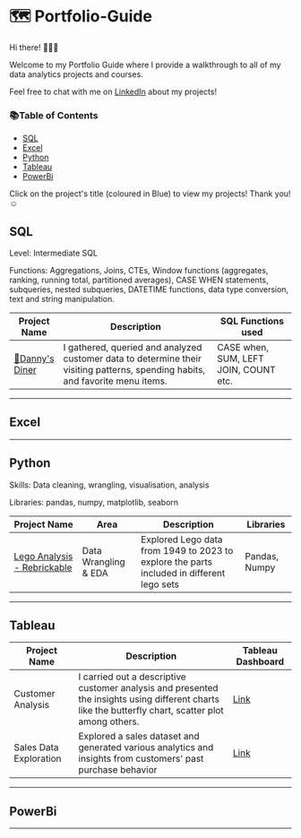# 🗺 Portfolio-Guide
Hi there! 🙋🏻‍♀️

Welcome to my Portfolio Guide where I provide a walkthrough to all of my data analytics projects and courses.

Feel free to chat with me on [LinkedIn](https://www.linkedin.com/in/alumassy/) about my projects!

### 📚Table of Contents
- [SQL](https://github.com/alumassy/Portfolio-Guide#sql)
- [Excel](https://github.com/alumassy/Portfolio-Guide#excel)
- [Python](https://github.com/alumassy/Portfolio-Guide#python)
- [Tableau](https://github.com/alumassy/Portfolio-Guide#tableau)
- [PowerBi](https://github.com/alumassy/Portfolio-Guide#powerbi)

Click on the project's title (coloured in Blue) to view my projects! Thank you! ☺️

## SQL
Level: Intermediate SQL

Functions: Aggregations, Joins, CTEs, Window functions (aggregates, ranking, running total, partitioned averages), CASE WHEN statements, subqueries, nested subqueries, DATETIME functions, data type conversion, text and string manipulation.

| Project Name | Description | SQL Functions used | 
| --- | --- | --- |
| [🍜Danny's Diner](https://github.com/alumassy/8WeekSQLChallenge#case-study-1---dannys-diner) | I gathered, queried and analyzed customer data to determine their visiting patterns, spending habits, and favorite menu items. | CASE when, SUM, LEFT JOIN, COUNT etc. |
---
## Excel
---

## Python
Skills: Data cleaning, wrangling, visualisation, analysis

Libraries: pandas, numpy, matplotlib, seaborn

| Project Name | Area | Description | Libraries |
| --- | --- | --- | --- |
| [Lego Analysis - Rebrickable](https://github.com/alumassy/Data-Analysis-Projects/blob/main/Lego%20Data%20Analysis%20with%20Python.ipynb) | Data Wrangling & EDA | Explored Lego data from 1949 to 2023 to explore the parts included in different lego sets | Pandas, Numpy |

---

## Tableau
| Project Name | Description | Tableau Dashboard |
| --- | --- | --- |
| Customer Analysis | I carried out a descriptive customer analysis and presented the insights using different charts like the butterfly chart, scatter plot among others. | [Link](https://public.tableau.com/views/CustomerAnalysis_16797093585620/Dashboard1?:language=en-US&:display_count=n&:origin=viz_share_link) |
| Sales Data Exploration |Explored a sales dataset and generated various analytics and insights from customers' past purchase behavior | [Link](https://public.tableau.com/views/SalesDashboard1_16786765721100/SalesDashboard1?:language=en-US&:display_count=n&:origin=viz_share_link) |
---

## PowerBi
---
